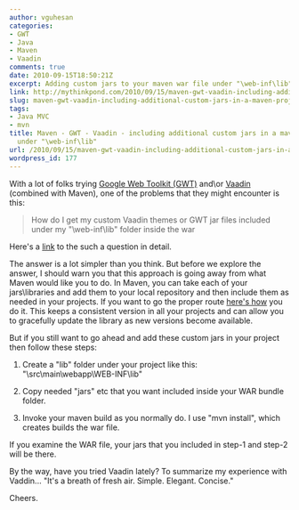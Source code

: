 ```yaml
---
author: vguhesan
categories:
- GWT
- Java
- Maven
- Vaadin
comments: true
date: 2010-09-15T18:50:21Z
excerpt: Adding custom jars to your maven war file under "\web-inf\lib" folder.
link: http://mythinkpond.com/2010/09/15/maven-gwt-vaadin-including-additional-custom-jars-in-a-maven-project/
slug: maven-gwt-vaadin-including-additional-custom-jars-in-a-maven-project
tags:
- Java MVC
- mvn
title: Maven - GWT - Vaadin - including additional custom jars in a maven project
  under "\web-inf\lib"
url: /2010/09/15/maven-gwt-vaadin-including-additional-custom-jars-in-a-maven-project/
wordpress_id: 177
---
```


With a lot of folks trying [Google Web Toolkit (GWT)](http://code.google.com/webtoolkit/) and\or [Vaadin](http://vaadin.com/home) (combined with Maven), one of the problems that they might encounter is this:


<blockquote>How do I get my custom Vaadin themes or GWT jar files included under my "\web-inf\lib" folder inside the war</blockquote>


Here's a [link](http://stackoverflow.com/questions/2008821/how-do-i-get-maven-managed-dependencies-copied-into-war-web-inf-lib-so-i-can-run/3720589#3720589) to the such a question in detail.

The answer is a lot simpler than you think. But before we explore the answer, I should warn you that this approach is going away from what Maven would like you to do. In Maven, you can take each of your jars\libraries and add them to your local repository and then include them as needed in your projects. If you want to go the proper route [here's how](http://maven.apache.org/general.html#importing-jars) you do it. This keeps a consistent version in all your projects and can allow you to gracefully update the library as new versions become available.

But if you still want to go ahead and add these custom jars in your project then follow these steps:



	
  1. Create a "lib" folder under your project like this: "\src\main\webapp\WEB-INF\lib"

	
  2. Copy needed "jars" etc that you want included inside your WAR bundle folder.

	
  3. Invoke your maven build as you normally do. I use "mvn install", which creates builds the war file.


If you examine the WAR file, your jars that you included in step-1 and step-2 will be there.

By the way, have you tried Vaadin lately? To summarize my experience with Vaddin... "It's a breath of fresh air. Simple. Elegant. Concise."

Cheers.
